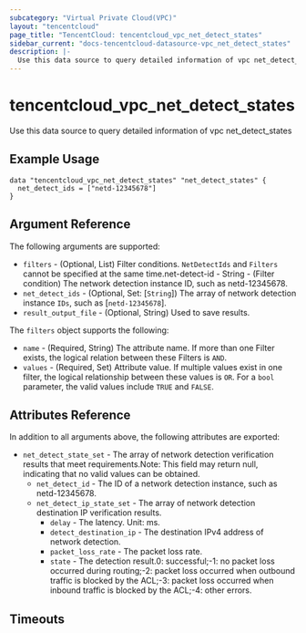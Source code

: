 ```yaml
---
subcategory: "Virtual Private Cloud(VPC)"
layout: "tencentcloud"
page_title: "TencentCloud: tencentcloud_vpc_net_detect_states"
sidebar_current: "docs-tencentcloud-datasource-vpc_net_detect_states"
description: |-
  Use this data source to query detailed information of vpc net_detect_states
---
```


# tencentcloud_vpc_net_detect_states

Use this data source to query detailed information of vpc net_detect_states

## Example Usage

```hcl
data "tencentcloud_vpc_net_detect_states" "net_detect_states" {
  net_detect_ids = ["netd-12345678"]
}
```

## Argument Reference

The following arguments are supported:

* `filters` - (Optional, List) Filter conditions. `NetDetectIds` and `Filters` cannot be specified at the same time.net-detect-id - String - (Filter condition) The network detection instance ID, such as netd-12345678.
* `net_detect_ids` - (Optional, Set: [`String`]) The array of network detection instance `IDs`, such as [`netd-12345678`].
* `result_output_file` - (Optional, String) Used to save results.

The `filters` object supports the following:

* `name` - (Required, String) The attribute name. If more than one Filter exists, the logical relation between these Filters is `AND`.
* `values` - (Required, Set) Attribute value. If multiple values exist in one filter, the logical relationship between these values is `OR`. For a `bool` parameter, the valid values include `TRUE` and `FALSE`.

## Attributes Reference

In addition to all arguments above, the following attributes are exported:

* `net_detect_state_set` - The array of network detection verification results that meet requirements.Note: This field may return null, indicating that no valid values can be obtained.
  * `net_detect_id` - The ID of a network detection instance, such as netd-12345678.
  * `net_detect_ip_state_set` - The array of network detection destination IP verification results.
    * `delay` - The latency. Unit: ms.
    * `detect_destination_ip` - The destination IPv4 address of network detection.
    * `packet_loss_rate` - The packet loss rate.
    * `state` - The detection result.0: successful;-1: no packet loss occurred during routing;-2: packet loss occurred when outbound traffic is blocked by the ACL;-3: packet loss occurred when inbound traffic is blocked by the ACL;-4: other errors.


## Timeouts

<no value>


